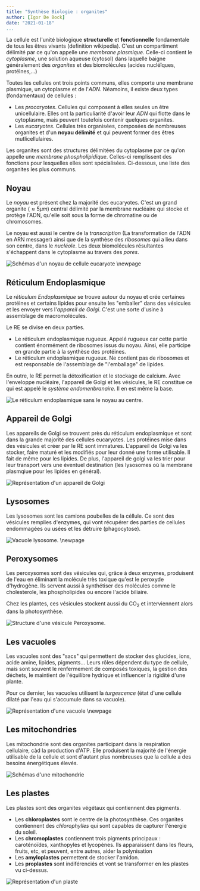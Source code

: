 ```yaml
---
title: "Synthèse Biologie : organites"
author: [Igor De Bock]
date: "2021-01-18"
...
```


La cellule est l'unité biologique **structurelle** et **fonctionnelle**
fondamentale de tous les êtres vivants (definition wikipedia). C'est un
compartiment délimité par ce qu'on appelle une _membrane plasmique_. Celle-ci
contient le _cytoplasme_, une solution aqueuse (cytosol) dans laquelle baigne
généralement des _organites_ et des biomolécules (acides nucléîques,
protéines,...)

Toutes les cellules ont trois points communs, elles comporte une membrane
plasmique, un cytoplasme et de l'_ADN_. Néamoins, il existe deux types
(fondamentaux) de cellules :

- Les _procaryotes_. Cellules qui composent à elles seules un être
  unicellulaire. Elles ont la particuliarité d'avoir leur _ADN_ qui flotte dans
  le cytoplasme, mais peuvent toutefois contenir quelques organites.
- Les _eucaryotes_. Cellules très organisées, composées de nombreuses organites
  et d'un **noyau délimité** et qui peuvent former des êtres mutlicellulaires.

Les organites sont des structures délimitées du cytoplasme par ce qu'on appelle
une _membrane phospholipidique_. Celles-ci remplissent des fonctions pour
lesquelles elles sont spécialisées. Ci-dessous, une liste des organites les
plus communs.

## Noyau

Le _noyau_ est présent chez la majorité des eucaryotes. C'est un grand organite
($\approx{5µm}$) central délimité par la membrane nucléaire qui stocke et
protège l'ADN, qu'elle soit sous la forme de chromatine ou de chromosomes.

Le noyau est aussi le centre de la _transcription_ (La transformation de l'ADN
en ARN messager) ainsi que de la synthèse des _ribosomes_ qui a lieu dans son
centre, dans le _nucléole_. Les deux biomolécules résultantes s'échappent dans
le cytoplasme au travers des _pores_.

![Schémas d'un noyau de cellule eucaryote](https://biologydictionary.net/wp-content/uploads/2017/07/Nucleus.jpg)
\newpage

## Réticulum Endoplasmique

Le _réticulum Endoplasmique_ se trouve autour du noyau et crée certaines
protéines et certains lipides pour ensuite les "emballer" dans des vésicules et
les envoyer vers l'_appareil de Golgi_. C'est une sorte d'usine à assemblage de
macromolécules.

Le RE se divise en deux parties.

- Le réticulum endoplasmique rugueux. Appelé rugueux car cette partie contient
  énormément de ribosomes issus du noyau. Ainsi, elle participe en grande
  partie à la synthèse des protéines.
- Le réticulum endoplasmique rugueux. Ne contient pas de ribosomes et est
  responsable de l'assemblage de "l'emballage" de lipides.

En outre, le RE permet la détoxification et le stockage de calcium. Avec
l'enveloppe nucléaire, l'appareil de Golgi et les vésicules, le RE constitue ce
qui est appelé le _système endomenbranaire_. Il en est même la base.

![Le réticulum endoplasmique sans le noyau au centre.](https://i.imgur.com/oOYBTnJ.png)

## Appareil de Golgi

Les appareils de Golgi se trouvent près du réticulum endoplasmique et sont
dans la grande majorité des cellules eucaryotes. Les protéines mise dans des
vésicules et créer par le RE sont immatures. L'appareil de Golgi va les stocker,
faire maturé et les modifiés pour leur donné une forme utilisable. Il fait de
même pour les lipides. De plus, l'appareil de golgi va les trier pour leur
transport vers une éventuel destination (les lysosomes où la membrane plasmqiue
pour les lipides en général).

![Représentation d'un appareil de Golgi](https://www.news-medical.net/image.axd?picture=2016%2F6%2FGolgi_body_shutterstock_300259154.jpg)

## Lysosomes

Les lysosomes sont les camions poubelles de la céllule. Ce sont des vésicules
remplies d'enzymes, qui vont récupérer des parties de cellules endommagées ou usées
et les détruire (phagocytose).

![Vacuole lysosome.](https://i.imgur.com/V7B9cWi.png)
\newpage

## Peroxysomes

Les peroxysomes sont des vésicules qui, grâce à deux enzymes, produisent de
l'eau en éliminant la molécule très toxique qu'est le peroxyde d'hydrogène. Ils
servent aussi à synthétiser des molécules comme le cholesterole, les
phospholipides ou encore l'acide biliaire.

Chez les plantes, ces vésicules stockent aussi du CO<sub>2</sub> et
interviennent alors dans la photosynthèse.

![Structure d'une vésicule Peroxysome.](https://i.imgur.com/OX4KHo2.png)

## Les vacuoles

Les vacuoles sont des "sacs" qui permettent de stocker des glucides, ions,
acide amine, lipides, pigments... Leurs rôles dépendent du type de cellule,
mais sont souvent le renfermement de composés toxiques, la gestion des déchets,
le maintient de l'équilibre hydrique et influencer la rigidité d'une plante.

Pour ce dernier, les vacuoles utilisent la _turgescence_ (état d'une cellule
dilaté par l'eau qui s'accumule dans sa vacuole).

![Représentation d'une vacuole](https://i.imgur.com/yPeja7N.png)
\newpage

## Les mitochondries

Les mitochondrie sont des organites participant dans la respiration cellulaire,
càd la production d'ATP. Elle produisent la majorité de l'énergie utilisable
de la cellule et sont d'autant plus nombreuses que la cellule a des besoins
énergétiques élevés.

![Schémas d'une mitochondrie](https://upload.wikimedia.org/wikipedia/commons/thumb/8/80/Animal_mitochondrion_diagram_fr.svg/1200px-Animal_mitochondrion_diagram_fr.svg.png)

## Les plastes

Les plastes sont des organites végétaux qui contiennent des pigments.

- Les **chloroplastes** sont le centre de la photosynthèse. Ces organites
  contiennent des _chlorophylles_ qui sont capables de capturer l'énergie du
  soleil.
- Les **chromoplastes** contiennent trois pigments principaux : caroténoïdes,
  xanthopyles et lycopènes. Ils apparaissent dans les fleurs, fruits, etc, et
  peuvent, entre autres, aider la polynisation
- Les **amyloplastes** permettent de stocker l'amidon.
- Les **proplastes** sont indiférenciés et vont se transformer en les plastes vu
  ci-dessus.

![Représentation d'un plaste](https://encrypted-tbn0.gstatic.com/images?q=tbn:ANd9GcTX4xEQeE1J1lDYhk6347AWvwbMt8mI2gB4Fw&usqp=CAU)
